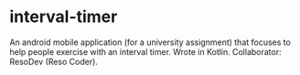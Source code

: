 # interval-timer
An android mobile application (for a university assignment) that focuses to help people exercise with an interval timer.
Wrote in Kotlin.
Collaborator: ResoDev (Reso Coder).

